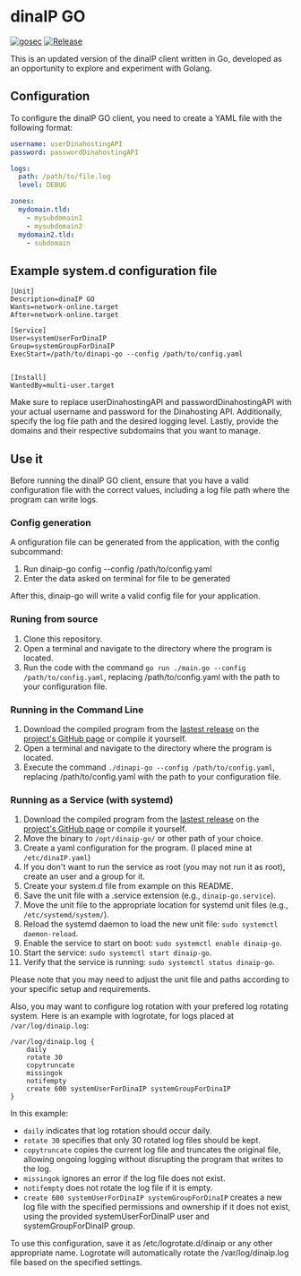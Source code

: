 # dinaIP GO

[![gosec](https://github.com/vrdominguez/dinaip-go/actions/workflows/gosec.yml/badge.svg)](https://github.com/vrdominguez/dinaip-go/actions/workflows/gosec.yml) [![Release](https://img.shields.io/github/v/release/vrdominguez/dinaip-go?label=Release)](https://github.com/vrdominguez/dinaip-go/releases/latest)


This is an updated version of the dinaIP client written in Go, developed as an opportunity to explore and experiment with Golang.

## Configuration

To configure the dinaIP GO client, you need to create a YAML file with the following format:

```yaml
username: userDinahostingAPI
password: passwordDinahostingAPI

logs:
  path: /path/to/file.log
  level: DEBUG

zones:
  mydomain.tld:
    - mysubdomain1
    - mysubdomain2
  mydomain2.tld:
    - subdomain
```

## Example system.d configuration file

```systemd
[Unit]
Description=dinaIP GO
Wants=network-online.target
After=network-online.target

[Service]
User=systemUserForDinaIP
Group=systemGroupForDinaIP
ExecStart=/path/to/dinapi-go --config /path/to/config.yaml


[Install]
WantedBy=multi-user.target
```

Make sure to replace userDinahostingAPI and passwordDinahostingAPI with your actual username and password for the Dinahosting API. Additionally, specify the log file path and the desired logging level. Lastly, provide the domains and their respective subdomains that you want to manage.

## Use it

Before running the dinaIP GO client, ensure that you have a valid configuration file with the correct values, including a log file path where the program can write logs.

### Config generation

A onfiguration file can be generated from the application, with the config subcommand:

1. Run dinaip-go config --config /path/to/config.yaml
2. Enter the data asked on terminal for file to be generated

After this, dinaip-go will write a valid config file for your application.

### Runing from source

1. Clone this repository.
2. Open a terminal and navigate to the directory where the program is located.
3. Run the code with the command `go run ./main.go --config /path/to/config.yaml`, replacing /path/to/config.yaml with the path to your configuration file.

### Running in the Command Line

1. Download the compiled program from the [lastest release](https://github.com/vrdominguez/dinaip-go/releases/latest) on the [project's GitHub page](https://github.com/vrdominguez/dinaip-go/releases) or compile it yourself.
2. Open a terminal and navigate to the directory where the program is located.
3. Execute the command `./dinapi-go --config /path/to/config.yaml`, replacing /path/to/config.yaml with the path to your configuration file.

### Running as a Service (with systemd)

1. Download the compiled program from the [lastest release](https://github.com/vrdominguez/dinaip-go/releases/latest) on the [project's GitHub page](https://github.com/vrdominguez/dinaip-go/releases) or compile it yourself.
2. Move the binary to `/opt/dinaip-go/` or other path of your choice.
3. Create a yaml configuration for the program. (I placed mine at `/etc/dinaIP.yaml`)
4. If you don't want to run the service as root (you may not run it as root), create an user and a group for it.
5. Create your system.d file from example on this README.
6. Save the unit file with a .service extension (e.g., `dinaip-go.service`).
7. Move the unit file to the appropriate location for systemd unit files (e.g., `/etc/systemd/system/`).
8. Reload the systemd daemon to load the new unit file: `sudo systemctl daemon-reload`.
9. Enable the service to start on boot: `sudo systemctl enable dinaip-go`.
10. Start the service: `sudo systemctl start dinaip-go`.
11. Verify that the service is running: `sudo systemctl status dinaip-go`.

Please note that you may need to adjust the unit file and paths according to your specific setup and requirements.

Also, you may want to configure log rotation with your prefered log rotating system. Here is an example with logrotate, for logs placed at `/var/log/dinaip.log`:

```logrotate
/var/log/dinaip.log {
    daily
    rotate 30
    copytruncate
    missingok
    notifempty
    create 600 systemUserForDinaIP systemGroupForDinaIP
}
```

In this example:

- ```daily``` indicates that log rotation should occur daily.
- ```rotate 30``` specifies that only 30 rotated log files should be kept.
- ```copytruncate``` copies the current log file and truncates the original file, allowing ongoing logging without disrupting the program that writes to the log.
- ```missingok``` ignores an error if the log file does not exist.
- ```notifempty``` does not rotate the log file if it is empty.
- ```create 600 systemUserForDinaIP systemGroupForDinaIP``` creates a new log file with the specified permissions and ownership if it does not exist, using the provided systemUserForDinaIP user and systemGroupForDinaIP group.

To use this configuration, save it as /etc/logrotate.d/dinaip or any other appropriate name. Logrotate will automatically rotate the /var/log/dinaip.log file based on the specified settings.
